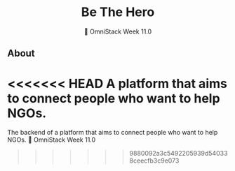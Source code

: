 <h1 align="center">Be The Hero</h1>
<p align="center">🚀 OmniStack Week 11.0</p>

## About
<<<<<<< HEAD
A platform that aims to connect people who want to help NGOs.
=======
The backend of a platform that aims to connect people who want to help NGOs. 🚀 OmniStack Week 11.0
>>>>>>> 9880092a3c5492205939d540338ceecfb3c9e073
